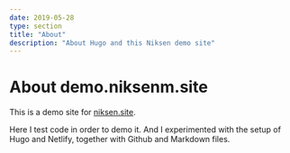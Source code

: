 ```yaml
---
date: 2019-05-28
type: section
title: "About"
description: "About Hugo and this Niksen demo site"
---
```


# About demo.niksenm.site

This is a demo site for <a href="https://niksen.site">niksen.site</a>.

Here I test code in order to demo it. And I experimented with the setup of Hugo and Netlify, together with Github and Markdown files.
